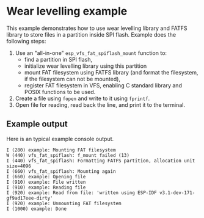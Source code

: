 # Wear levelling example

This example demonstrates how to use wear levelling library and FATFS library to store files in a partition inside SPI flash. Example does the following steps:

1. Use an "all-in-one" `esp_vfs_fat_spiflash_mount` function to:
    - find a partition in SPI flash,
    - initialize wear levelling library using this partition
    - mount FAT filesystem using FATFS library (and format the filesystem, if the filesystem can not be mounted),
    - register FAT filesystem in VFS, enabling C standard library and POSIX functions to be used.
2. Create a file using `fopen` and write to it using `fprintf`.
3. Open file for reading, read back the line, and print it to the terminal.

## Example output

Here is an typical example console output. 

```
I (280) example: Mounting FAT filesystem
W (440) vfs_fat_spiflash: f_mount failed (13)
I (440) vfs_fat_spiflash: Formatting FATFS partition, allocation unit size=4096
I (660) vfs_fat_spiflash: Mounting again
I (660) example: Opening file
I (910) example: File written
I (910) example: Reading file
I (920) example: Read from file: 'written using ESP-IDF v3.1-dev-171-gf9ad17eee-dirty'
I (920) example: Unmounting FAT filesystem
I (1000) example: Done
```
